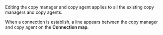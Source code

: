 Editing the copy manager and copy agent applies to all the existing copy managers and copy agents.

When a connection is establish, a line appears between the copy manager and copy agent on the **Connection map**.

